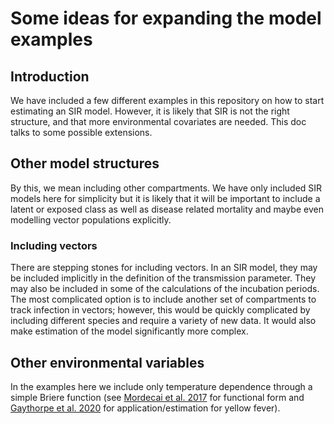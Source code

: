# Some ideas for expanding the model examples 

## Introduction

We have included a few different examples in this repository on how to start estimating an SIR model. However, it is likely that SIR is not the right structure, and that more environmental covariates are needed. This doc talks to some possible extensions.

## Other model structures

By this, we mean including other compartments. We have only included SIR models here for simplicity but it is likely that it will be important to include a latent or exposed class as well as disease related mortality and maybe even modelling vector populations explicitly. 

### Including vectors

There are stepping stones for including vectors. In an SIR model, they may be included implicitly in the definition of the transmission parameter. They may also be included in some of the calculations of the incubation periods. The most complicated option is to include another set of compartments to track infection in vectors; however, this would be quickly complicated by including different species and require a variety of new data. It would also make estimation of the model significantly more complex.

## Other environmental variables

In the examples here we include only temperature dependence through a simple Briere function (see [Mordecai et al. 2017](https://journals.plos.org/plosntds/article?id=10.1371/journal.pntd.0005568) for functional form and [Gaythorpe et al. 2020](https://elifesciences.org/articles/55619) for application/estimation for yellow fever).

